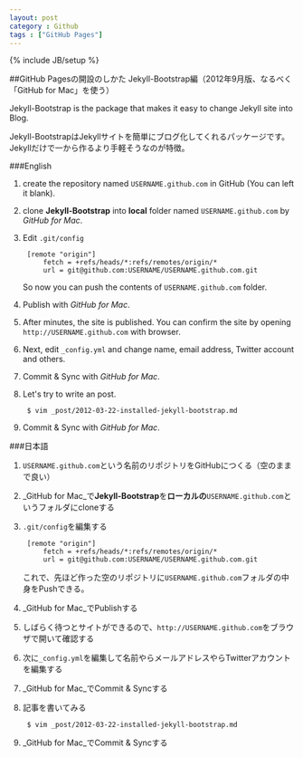 ```yaml
---
layout: post
category : Github
tags : ["GitHub Pages"]
---
```

{% include JB/setup %}

##GitHub Pagesの開設のしかた Jekyll-Bootstrap編（2012年9月版、なるべく「GitHub for Mac」を使う）

Jekyll-Bootstrap is the package that makes it easy to change Jekyll site into Blog.

Jekyll-BootstrapはJekyllサイトを簡単にブログ化してくれるパッケージです。Jekyllだけで一から作るより手軽そうなのが特徴。

###English

1. create the repository named `USERNAME.github.com` in GitHub (You can left it blank).
2. clone **Jekyll-Bootstrap** into **local** folder named `USERNAME.github.com` by _GitHub for Mac_.
3. Edit `.git/config`

		[remote "origin"]
			fetch = +refs/heads/*:refs/remotes/origin/*
			url = git@github.com:USERNAME/USERNAME.github.com.git

	So now you can push the contents of `USERNAME.github.com` folder.
4. Publish with _GitHub for Mac_.
3. After minutes, the site is published. You can confirm the site by opening `http://USERNAME.github.com` with browser.
4. Next, edit `_config.yml` and change name, email address, Twitter account and others.
5. Commit & Sync with _GitHub for Mac_.
6. Let's try to write an post.

		$ vim _post/2012-03-22-installed-jekyll-bootstrap.md

5. Commit & Sync with _GitHub for Mac_.

###日本語

1. `USERNAME.github.com`という名前のリポジトリをGitHubにつくる（空のままで良い）
2. _GitHub for Mac_で**Jekyll-Bootstrap**を**ローカルの**`USERNAME.github.com`というフォルダにcloneする
3. `.git/config`を編集する

		[remote "origin"]
			fetch = +refs/heads/*:refs/remotes/origin/*
			url = git@github.com:USERNAME/USERNAME.github.com.git

	これで、先ほど作った空のリポジトリに`USERNAME.github.com`フォルダの中身をPushできる。
4. _GitHub for Mac_でPublishする
3. しばらく待つとサイトができるので、`http://USERNAME.github.com`をブラウザで開いて確認する
4. 次に`_config.yml`を編集して名前やらメールアドレスやらTwitterアカウントを編集する
5. _GitHub for Mac_でCommit & Syncする
6. 記事を書いてみる

		$ vim _post/2012-03-22-installed-jekyll-bootstrap.md

5. _GitHub for Mac_でCommit & Syncする
